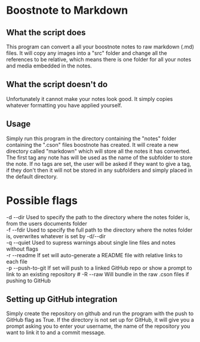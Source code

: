 # Boostnote to Markdown  
  
## What the script does  
This program can convert a all your boostnote notes to raw markdown (.md) files. It will copy any images into a "src" folder and change all the references to be relative, which means there is one folder for all your notes and media embedded in the notes.  
  
## What the script doesn't do  
Unfortunately it cannot make your notes look good. It simply copies whatever formatting you have applied yourself.  
  
## Usage  
Simply run this program in the directory containing the "notes" folder containing the ".cson" files boostnote has created. It will create a new directory called "markdown" which will store all the notes it has converted. The first tag any note has will be used as the name of the subfolder to store the note. If no tags are set, the user will be asked if they want to give a tag, if they don't then it will not be stored in any subfolders and simply placed in the default directory.  
# Possible flags  
-d --dir    Used to specify the path to the directory where the notes folder is, from the users documents folder  
-f --fdir   Used to specify the full path to the directory where the notes folder is, overwrites whatever is set by -d/--dir  
-q --quiet  Used to supress warnings about single line files and notes without flags  
-r --readme     If set will auto-generate a README file with relative links to each file  
-p --push-to-git    If set will push to a linked GitHub repo or show a prompt to link to an existing repository  #
-R --raw  Will bundle in the raw .cson files if pushing to GitHub
  
## Setting up GitHub integration  
Simply create the repository on github and run the program with the push to GitHub flag as True. If the directory is not set up for GitHub, it will give you a prompt asking you to enter your username, the name of the repository you want to link it to and a commit message.  
